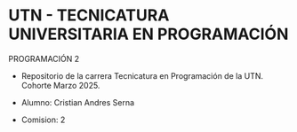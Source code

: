 # UTN - TECNICATURA UNIVERSITARIA EN PROGRAMACIÓN
  PROGRAMACIÓN 2 

- Repositorio de la carrera Tecnicatura en Programación de la UTN.
Cohorte Marzo 2025.


- Alumno: Cristian Andres Serna

- Comision: 2
